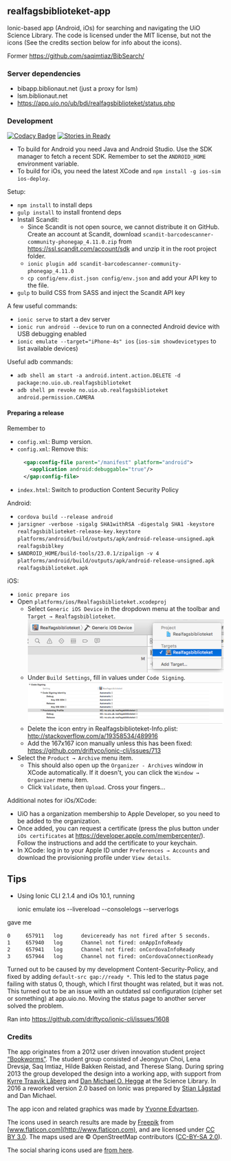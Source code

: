 ## realfagsbiblioteket-app

Ionic-based app (Android, iOs) for searching and navigating the UiO Science Library. The code is licensed under the MIT license, but not the icons (See the credits section below for info about the icons).

Former https://github.com/saqimtiaz/BibSearch/

### Server dependencies

- bibapp.biblionaut.net (just a proxy for lsm)
- lsm.biblionaut.net
- https://app.uio.no/ub/bdi/realfagsbiblioteket/status.php

### Development

[![Codacy Badge](https://api.codacy.com/project/badge/grade/acfe39f1875f42849e0b92c1a052afc7)](https://www.codacy.com/app/danmichaelo/realfagsbiblioteket-app)
[![Stories in Ready](https://badge.waffle.io/scriptotek/realfagsbiblioteket-app.svg?label=ready&title=Ready)](http://waffle.io/scriptotek/realfagsbiblioteket-app)

* To build for Android you need Java and Android Studio. Use the SDK manager to fetch a recent SDK. Remember to set the `ANDROID_HOME` environment variable.
* To build for iOs, you need the latest XCode and `npm install -g ios-sim ios-deploy`.

Setup:

* `npm install` to install deps
* `gulp install` to install frontend deps
* Install Scandit:
  * Since Scandit is not open source, we cannot distribute it on GitHub. Create an account at Scandit, download `scandit-barcodescanner-community-phonegap_4.11.0.zip` from https://ssl.scandit.com/account/sdk and unzip it in the root project folder.
  * `ionic plugin add scandit-barcodescanner-community-phonegap_4.11.0`
  * `cp config/env.dist.json config/env.json` and add your API key to the file.
* `gulp` to build CSS from SASS and inject the Scandit API key

A few useful commands:

* `ionic serve` to start a dev server
* `ionic run android --device` to run on a connected Android device with USB debugging enabled
* `ionic emulate --target="iPhone-4s" ios` (`ios-sim showdevicetypes` to list available devices)

Useful adb commands:

* `adb shell am start -a android.intent.action.DELETE -d package:no.uio.ub.realfagsbiblioteket`
* `adb shell pm revoke no.uio.ub.realfagsbiblioteket android.permission.CAMERA`

#### Preparing a release

Remember to

- `config.xml`: Bump version.
- `config.xml`: Remove this:
  ```xml
    <gap:config-file parent="/manifest" platform="android">
      <application android:debuggable="true"/>
    </gap:config-file>
  ```
- `index.html`: Switch to production Content Security Policy

Android:

* `cordova build --release android`
* `jarsigner -verbose -sigalg SHA1withRSA -digestalg SHA1 -keystore realfagsbiblioteket-release-key.keystore platforms/android/build/outputs/apk/android-release-unsigned.apk realfagsbiblkey`
* `$ANDROID_HOME/build-tools/23.0.1/zipalign -v 4 platforms/android/build/outputs/apk/android-release-unsigned.apk realfagsbiblioteket.apk`

iOS:

* `ionic prepare ios`
* Open `platforms/ios/Realfagsbiblioteket.xcodeproj`
  * Select `Generic iOS Device` in the dropdown menu at the toolbar and `Target → Realfagsbiblioteket`.
  ![XCode 1](meta/xcode1.png)
  * Under `Build Settings`, fill in values under `Code Signing`.
  ![XCode 2](meta/xcode2.png)
  * Delete the icon entry in Realfagsbiblioteket-Info.plist: http://stackoverflow.com/a/19358534/489916
  * Add the 167x167 icon manually unless this has been fixed: https://github.com/driftyco/ionic-cli/issues/713
* Select the `Product → Archive` menu item.
  * This should also open up the `Organizer - Archives` window in XCode automatically.
  If it doesn't, you can click the `Window → Organizer` menu item.
  * Click `Validate`, then `Upload`. Cross your fingers…

Additional notes for iOs/XCode:

* UiO has a organization membership to Apple Developer, so you need to be added to the organization.
* Once added, you can request a certificate (press the plus button under `iOs certificates` at https://developer.apple.com/membercenter/). Follow the instructions and add the certificate to your keychain.
* In XCode: log in to your Apple ID under `Preferences → Accounts` and download the provisioning profile under `View details`.


## Tips

* Using Ionic CLI 2.1.4 and iOs 10.1, running

    ionic emulate ios --livereload --consolelogs --serverlogs

gave me

    0     657911   log      deviceready has not fired after 5 seconds.
    1     657940   log      Channel not fired: onAppInfoReady
    2     657941   log      Channel not fired: onCordovaInfoReady
    3     657944   log      Channel not fired: onCordovaConnectionReady

Turned out to be caused by my development Content-Security-Policy, and fixed
by adding `default-src gap://ready *`. This led to the status page failing with
status 0, though, which I first thought was related, but it was not. This turned
out to be an issue with an outdated ssl configuration (cipher set or something)
at app.uio.no. Moving the status page to another server solved the problem.


Ran into https://github.com/driftyco/ionic-cli/issues/1608

### Credits

The app originates from a 2012 user driven innovation student project [“Bookworms”](http://www.uio.no/studier/emner/matnat/ifi/INF2260/h12/projects/library-projects/Bookworms/). The student group consisted of Jeongyun Choi, Lena Drevsjø, Saq Imtiaz, Hilde Bakken Reistad, and Therese Slang. During spring 2013 the group developed the design into a working app, with support from [Kyrre Traavik Låberg](https://github.com/kyrretl) and [Dan Michael O. Heggø](https://github.com/danmichaelo) at the Science Library. In 2016 a reworked version 2.0 based on Ionic was prepared by [Stian Lågstad](https://github.com/stianlagstad) and Dan Michael.

The app icon and related graphics was made by [Yvonne Edvartsen](https://github.com/trekkoppmus).

The icons used in search results are made by [Freepik](http://www.freepik.com) from [www.flaticon.com](http://www.flaticon.com), and are licensed under [CC BY 3.0](http://creativecommons.org/licenses/by/3.0/). The maps used are © OpenStreetMap contributors ([CC-BY-SA 2.0](http://creativecommons.org/licenses/by-sa/2.0/)).

The social sharing icons used are [from here](http://www.graphicsfuel.com/2013/06/simple-flat-social-media-icons-psd-png/).
